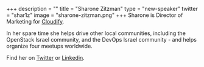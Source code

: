 +++
description = ""
title = "Sharone Zitzman"
type = "new-speaker"
twitter = "shar1z"
image = "sharone-zitzman.png"
+++
Sharone is Director of Marketing for <a href="http://cloudify.co/">Cloudify</a>.

In her spare time she helps drive other local communities, including the OpenStack Israel community, and the DevOps Israel community - and helps organize four meetups worldwide.

Find her on <a href="https://twitter.com/shar1z">Twitter</a> or <a href="http://il.linkedin.com/in/sharonez/">Linkedin</a>.